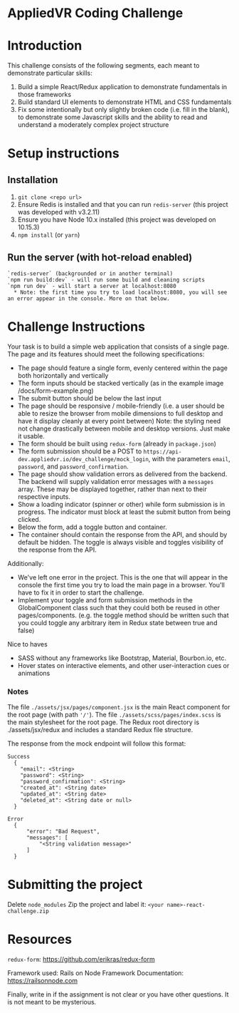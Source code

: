 # AppliedVR Coding Challenge

# Introduction

This challenge consists of the following segments, each meant to demonstrate particular skills:
 1. Build a simple React/Redux application to demonstrate fundamentals in those frameworks
 1. Build standard UI elements to demonstrate HTML and CSS fundamentals
 1. Fix some intentionally but only slightly broken code (i.e. fill in the blank), to demonstrate some Javascript skills and the ability to read and understand a moderately complex project structure

# Setup instructions

## Installation

1. `git clone <repo url>`
1. Ensure Redis is installed and that you can run `redis-server` (this project was developed with v3.2.11)
1. Ensure you have Node 10.x installed (this project was developed on 10.15.3)
1. `npm install` (or `yarn`)

## Run the server (with hot-reload enabled)

    `redis-server` (backgrounded or in another terminal)
    `npm run build:dev` - will run some build and cleaning scripts
    `npm run dev` - will start a server at localhost:8080
      * Note: the first time you try to load localhost:8080, you will see an error appear in the console. More on that below.

# Challenge Instructions

Your task is to build a simple web application that consists of a single page. The page and its features should meet the following specifications:
- The page should feature a single form, evenly centered within the page both horizontally and vertically
- The form inputs should be stacked vertically (as in the example image /docs/form-example.png)
- The submit button should be below the last input
- The page should be responsive / mobile-friendly (i.e. a user should be able to resize the browser from mobile dimensions to full desktop and have it display cleanly at every point between)
  Note: the styling need not change drastically between mobile and desktop versions. Just make it usable.
- The form should be built using `redux-form` (already in `package.json`)
- The form submission should be a POST to `https://api-dev.appliedvr.io/dev_challenge/mock_login`, with the parameters `email`, `password`, and `password_confirmation`.
- The page should show validation errors as delivered from the backend. The backend will supply validation error messages with a `messages` array. These may be displayed together, rather than next to their respective inputs.
- Show a loading indicator (spinner or other) while form submission is in progress. The indicator must block at least the submit button from being clicked.
- Below the form, add a toggle button and container. 
- The container should contain the response from the API, and should by default be hidden. The toggle is always visible and toggles visibility of the response from the API.

Additionally:
- We've left one error in the project. This is the one that will appear in the console the first time you try to load the main page in a browser. You'll have to fix it in order to start the challenge.
- Implement your toggle and form submission methods in the GlobalComponent class such that they could both be reused in other pages/components. (e.g. the toggle method should be written such that you could toggle any arbitrary item in Redux state between true and false)

Nice to haves
- SASS without any frameworks like Bootstrap, Material, Bourbon.io, etc.
- Hover states on interactive elements, and other user-interaction cues or animations

### Notes

The file `./assets/jsx/pages/component.jsx` is the main React component for the root page (with path `'/'`).
The file `./assets/scss/pages/index.scss` is the main stylesheet for the root page.
The Redux root directory is ./assets/jsx/redux and includes a standard Redux file structure.

The response from the mock endpoint will follow this format:
```
Success
  {
    "email": <String>
    "password": <String>
    "password_confirmation": <String>
    "created_at": <String date>
    "updated_at": <String date>
    "deleted_at": <String date or null>
  }

Error
  {
      "error": "Bad Request",
      "messages": [
          "<String validation message>"
      ]
  }
```

# Submitting the project

Delete `node_modules`
Zip the project and label it: `<your name>-react-challenge.zip`

# Resources

`redux-form`: https://github.com/erikras/redux-form  

Framework used: Rails on Node
Framework Documentation: https://railsonnode.com

Finally, write in if the assignment is not clear or you have other questions. It is not meant to be mysterious.
